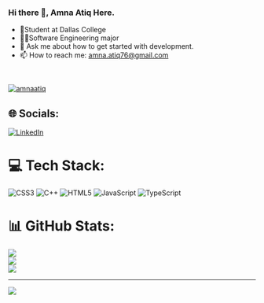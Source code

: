### Hi there 👋, Amna Atiq Here.  


- 👾Student at Dallas College
- 👨‍💻Software Engineering major
- 💬 Ask me about how to get started with development.
- 📫 How to reach me: amna.atiq76@gmail.com 
                      
</br>

<p align="left"> <a href="https://github.com/ryo-ma/github-profile-trophy"><img src="https://github-profile-trophy.vercel.app/?username=amnaatiq" alt="amnaatiq" /></a> </p>

## 🌐 Socials:
[![LinkedIn](https://img.shields.io/badge/LinkedIn-%230077B5.svg?logo=linkedin&logoColor=white)](https://www.linkedin.com/in/amna-atiq-535ba2270/) 

# 💻 Tech Stack:
![CSS3](https://img.shields.io/badge/css3-%231572B6.svg?style=for-the-badge&logo=css3&logoColor=white) ![C++](https://img.shields.io/badge/c++-%2300599C.svg?style=for-the-badge&logo=c%2B%2B&logoColor=white) ![HTML5](https://img.shields.io/badge/html5-%23E34F26.svg?style=for-the-badge&logo=html5&logoColor=white) ![JavaScript](https://img.shields.io/badge/javascript-%23323330.svg?style=for-the-badge&logo=javascript&logoColor=%23F7DF1E) ![TypeScript](https://img.shields.io/badge/typescript-%23007ACC.svg?style=for-the-badge&logo=typescript&logoColor=white) 
# 📊 GitHub Stats:
![](https://github-readme-stats.vercel.app/api?username=amnaatiq&theme=dark&hide_border=false&include_all_commits=true&count_private=false)<br/>
![](https://github-readme-streak-stats.herokuapp.com/?user=amnaatiq&theme=dark&hide_border=false)<br/>
![](https://github-readme-stats.vercel.app/api/top-langs/?username=amnaatiq&theme=dark&hide_border=false&include_all_commits=true&count_private=false&layout=compact)

---
[![](https://visitcount.itsvg.in/api?id=amnaatiq&icon=0&color=0)](https://visitcount.itsvg.in)
